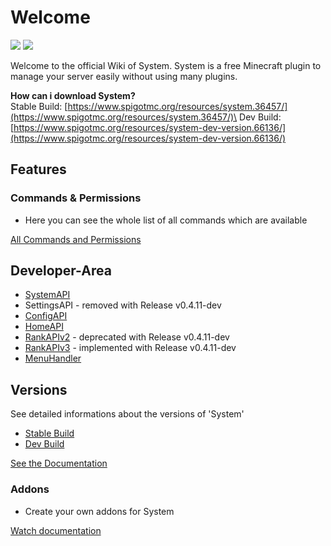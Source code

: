 # Welcome

[![](https://jitpack.io/v/phans11/System_Code.svg)](https://jitpack.io/#phans11/System_Code) [![](https://jitci.com/gh/phans11/System_Code/svg)](https://jitci.com/gh/phans11/System_Code)

Welcome to the official Wiki of System. System is a free Minecraft plugin to manage your server easily without using many plugins.

**How can i download System?**\
Stable Build: [https://www.spigotmc.org/resources/system.36457/](https://www.spigotmc.org/resources/system.36457/)\
Dev Build: [https://www.spigotmc.org/resources/system-dev-version.66136/](https://www.spigotmc.org/resources/system-dev-version.66136/)

## Features

### Commands & Permissions

* Here you can see the whole list of all commands which are available

[All Commands and Permissions](./#commands-and-permissions)

## Developer-Area

* [SystemAPI](for-developers/systemapi.md)
* SettingsAPI - removed with Release v0.4.11-dev
* [ConfigAPI](for-developers/configapi.md)
* [HomeAPI](for-developers/homeapi.md)
* [RankAPIv2](for-developers/rankapiv2.md) - deprecated with Release v0.4.11-dev
* [RankAPIv3](for-developers/rankapiv3.md) - implemented with Release v0.4.11-dev
* [MenuHandler](for-developers/menuhandler.md)

## Versions

See detailed informations about the versions of 'System'

* [Stable Build](versions/stable-build.md)
* [Dev Build](versions/dev-build.md)

[See the Documentation](broken-reference/)

### Addons

* Create your own addons for System

[Watch documentation](broken-reference/)


